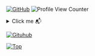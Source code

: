[![GitHub](https://img.shields.io/github/followers/xNetting?label=follow&style=social)](https://github.com/xNetting) ![Profile View Counter](https://komarev.com/ghpvc/?username=xNetting)


<details>
  <summary align="left">Click me 📬 </summary>
  <pre>
  David de 17 años, Estudiante de Informatica
  </pre>
</details>

[![Gituhub](https://github-readme-stats.vercel.app/api?username=xNetting&show_icons=true&theme=dracula)](https://github.com/anuraghazra/github-readme-stats)

[![Top](https://github-readme-stats.vercel.app/api/top-langs/?username=xNetting&exclude_repo=eslint-config&theme=dracula)](https://github.com/anuraghazra/github-readme-stats)

[youtube]: https://www.youtube.com/channel/UCf-sNj3CPcIBYTk9FjGaDyA/about
